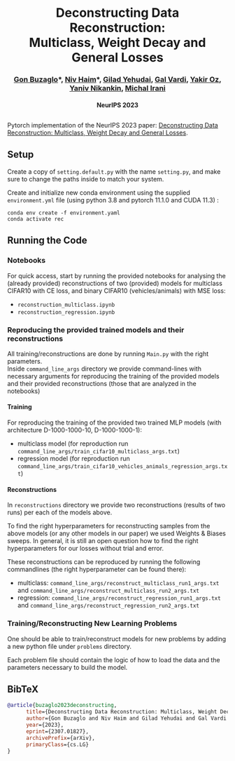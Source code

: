 <h1 align="center"> Deconstructing Data Reconstruction: <br>
Multiclass, Weight Decay and General Losses </h1>

<h3 align="center"> 
<a href="https://scholar.google.com/citations?user=YZHL8N0AAAAJ" target="_blank">Gon Buzaglo</a>*, 
<a href="https://nivha.github.io/" target="_blank">Niv Haim</a>*, 
<a href="https://scholar.google.co.il/citations?user=opVT1qkAAAAJ&hl=iw" target="_blank">Gilad Yehudai</a>,
<a href="https://scholar.google.co.il/citations?user=LVk3xE4AAAAJ&hl=en" target="_blank">Gal Vardi</a>,
<a href="https://www.linkedin.com/in/yakir-oz-443aab172?originalSubdomain=il" target="_blank">Yakir Oz</a>,
<a href="https://yaniv.nikankin.com/" target="_blank">Yaniv Nikankin</a>,
<a href="https://www.weizmann.ac.il/math/irani/" target="_blank">Michal Irani</a>
</h3>

<h4 align="center"> NeurIPS 2023 </h4>

## 
Pytorch implementation of the NeurIPS 2023 paper: [Deconstructing Data Reconstruction:
Multiclass, Weight Decay and General Losses](https://arxiv.org/abs/2307.01827).

#### 

## Setup

Create a copy of ```setting.default.py``` with the name ```setting.py```, and make sure to change the paths inside to match your system. 

Create and initialize new conda environment using the supplied ```environment.yml``` file (using python 3.8 and pytorch 11.1.0 and CUDA 11.3) :
```
conda env create -f environment.yaml
conda activate rec
```


## Running the Code

### Notebooks
For quick access, start by running the provided notebooks for analysing the (already provided) 
reconstructions of two (provided) models for multiclass CIFAR10 with CE loss, 
and binary CIFAR10 (vehicles/animals) with MSE loss:

- ```reconstruction_multiclass.ipynb```
- ```reconstruction_regression.ipynb```


### Reproducing the provided trained models and their reconstructions

All training/reconstructions are done by running ```Main.py``` with the right parameters.  
Inside ```command_line_args``` directory we provide command-lines with necessary arguments 
for reproducing the training of the provided models and their provided reconstructions
(those that are analyzed in the notebooks)  


#### Training
For reproducing the training of the provided two trained MLP models (with architecture D-1000-1000-10, D-1000-1000-1):

 - multiclass model (for reproduction run ```command_line_args/train_cifar10_multiclass_args.txt```)
 - regression model (for reproduction run ```command_line_args/train_cifar10_vehicles_animals_regression_args.txt```)

#### Reconstructions

In ```reconstructions``` directory we provide two reconstructions (results of two runs) per each of the models above.

To find the right hyperparameters for reconstructing samples from the above models 
(or any other models in our paper) we used Weights & Biases sweeps.
In general, it is still an open question how to find the right hyperparameters 
for our losses without trial and error.

These reconstructions can be reproduced by running the following commandlines (the right hyperparameter can be found there):

- multiclass: ```command_line_args/reconstruct_multiclass_run1_args.txt``` and ```command_line_args/reconstruct_multiclass_run2_args.txt```
- regression: ```command_line_args/reconstruct_regression_run1_args.txt``` and ```command_line_args/reconstruct_regression_run2_args.txt```


### Training/Reconstructing New Learning Problems

One should be able to train/reconstruct models for new problems by adding a 
new python file under ```problems``` directory.

Each problem file should contain the logic of how to load the data and 
the parameters necessary to build the model. 


## BibTeX

```bib
@article{buzaglo2023deconstructing,
      title={Deconstructing Data Reconstruction: Multiclass, Weight Decay and General Losses}, 
      author={Gon Buzaglo and Niv Haim and Gilad Yehudai and Gal Vardi and Yakir Oz and Yaniv Nikankin and Michal Irani},
      year={2023},
      eprint={2307.01827},
      archivePrefix={arXiv},
      primaryClass={cs.LG}
}
```

